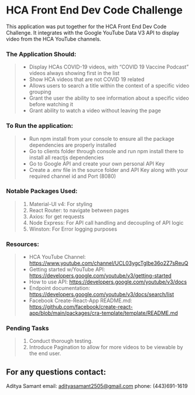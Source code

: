 # HCA Front End Dev Code Challenge

This application was put together for the HCA Front End Dev Code Challenge.
It integrates with the Google YouTube Data V3 API to display video from the HCA YouTube channels.

### The Application Should:

> - Display HCAs COVID-19 videos, with “COVID 19 Vaccine Podcast” videos always showing first in the list
> - Show HCA videos that are not COVID 19 related
> - Allows users to search a title within the context of a specific video grouping
> - Grant the user the ability to see information about a specific video before watching it
> - Grant ability to watch a video without leaving the page

### To Run the application:

> - Run npm install from your console to ensure all the package dependencies are properly installed
> - Go to clients folder through console and run npm install there to install all reactjs dependencies
> - Go to Google API and create your own personal API Key
> - Create a .env file in the source folder and API Key along with your required channel id and Port (8080)

### Notable Packages Used:

> 1. Material-UI v4: For styling
> 2. React Router: to navigate between pages
> 3. Axios: for get requests
> 4. Node Express: For API call handling and decoupling of API logic
> 5. Winston: For Error logging purposes

### Resources:

> - HCA YouTube Channel: https://www.youtube.com/channel/UCL03ygcTgIbe36o2Z7sReuQ
> - Getting started w/YouTube API: https://developers.google.com/youtube/v3/getting-started
> - How to use API: https://developers.google.com/youtube/v3/docs
> - Endpoint documentation: https://developers.google.com/youtube/v3/docs/search/list
> - Facebook Create-React-App README.md: https://github.com/facebook/create-react-app/blob/main/packages/cra-template/template/README.md

### Pending Tasks

> 1. Conduct thorough testing.
> 2. Introduce Pagination to allow for more videos to be viewable by the end user.

## For any questions contact:

Aditya Samant
email: adityasamant2505@gmail.com
phone: (443)691-1619
